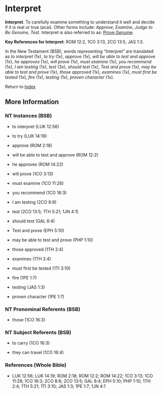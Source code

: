 # Interpret
**Interpret**. 
To carefully examine something to understand it well and decide if it is real or true (acai). 
Other forms include: 
*Approve*, *Examine*, *Judge to Be Genuine*, *Test*. 
Interpret is also referred to as: 
[Prove Genuine](Testing.md). 


**Key References for Interpret**: 
ROM 12:2, 1CO 3:13, 2CO 13:5, JAS 1:3. 




In the New Testament (BSB), words representing “Interpret” are translated as 
*to interpret* (1x), *to try* (1x), *approve* (1x), *will be able to test and approve* (1x), *he approves* (1x), *will prove* (1x), *must examine* (1x), *you recommend* (1x), *I am testing* (1x), *test* (3x), *should test* (1x), *Test and prove* (1x), *may be able to test and prove* (1x), *those approved* (1x), *examines* (1x), *must first be tested* (1x), *fire* (1x), *testing* (1x), *proven character* (1x). 


Return to [Index](00-Index.md)

## More Information

### NT Instances (BSB)

* to interpret (LUK 12:56)

* to try (LUK 14:19)

* approve (ROM 2:18)

* will be able to test and approve (ROM 12:2)

* he approves (ROM 14:22)

* will prove (1CO 3:13)

* must examine (1CO 11:28)

* you recommend (1CO 16:3)

* I am testing (2CO 8:8)

* test (2CO 13:5; 1TH 5:21; 1JN 4:1)

* should test (GAL 6:4)

* Test and prove (EPH 5:10)

* may be able to test and prove (PHP 1:10)

* those approved (1TH 2:4)

* examines (1TH 2:4)

* must first be tested (1TI 3:10)

* fire (1PE 1:7)

* testing (JAS 1:3)

* proven character (1PE 1:7)



### NT Pronominal Referents (BSB)

* those (1CO 16:3)



### NT Subject Referents (BSB)

* to carry (1CO 16:3)

* they can travel (1CO 16:4)



### References (Whole Bible)

* LUK 12:56; LUK 14:19; ROM 2:18; ROM 12:2; ROM 14:22; 1CO 3:13; 1CO 11:28; 1CO 16:3; 2CO 8:8; 2CO 13:5; GAL 6:4; EPH 5:10; PHP 1:10; 1TH 2:4; 1TH 5:21; 1TI 3:10; JAS 1:3; 1PE 1:7; 1JN 4:1



